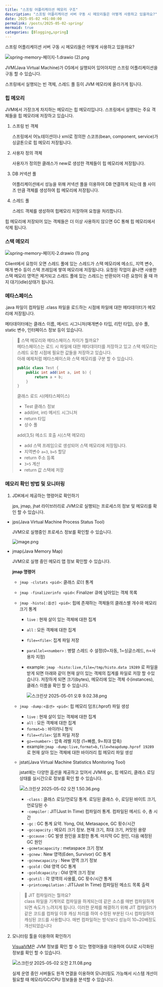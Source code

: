 ```yaml
---
title: "스프링 어플리케이션 메모리 구조"
description: "스프링 어플리케이션 서버 구동 시 메모리들은 어떻게 사용하고 있을까요?"
date: 2025-05-02 +01:00:00
permalink: /posts/2025-05-02-spring/
mermaid: true
categories: [Blogging,spring]
---
```

스프링 어플리케이션 서버 구동 시 메모리들은 어떻게 사용하고 있을까요?

![spring-memory-페이지-1.drawio (2).png](/assets/img/spring/2025-05-02-spring-01.png)

JVM(Java Virtual Machine)가 OS에서 실행되어 있어야지만 스프링 어플리케이션을 구동 할 수 있습니다.

스프링에서 실행되는 빈 객체, 스레드 풀 등이 JVM 메모리에 올라가게 됩니다.

### 힙 메모리

JVM에서 가장크게 차지하는 메모리는 힙 메모리입니다. 스프링에서 실행되는 주요 객체들을 힙 메모리에 저장하고 있습니다.

1. 스프링 빈 객체

   스프링에서 어노테이션이나 xml로 정의한 스코프(bean, component, service)가 싱글톤으로 힙 메모리 저장됩니다.

2. 사용자 정의 객체

   사용자가 정의한 클래스가 new로 생성한 객체들이 힙 메모리에 저장됩니다.

3. DB 커넥션 풀

   어플리케이션에서 성능을 위해 커넥션 풀을 이용하여 DB 연결하게 되는데 풀 사이즈 만큼 객체를 생성하여 힙 메모리에 저장됩니다.

4. 스레드 풀

   스레드 객체를 생성하여 힙메모리 저장하여 요청을 처리합니다.


힙 메모리에 저장되어 있는 객체들은 더 이상 사용하지 않으면 GC 통해 힙 메모리에서 삭제 됩니다.

### 스택 메모리

![spring-memory-페이지-2.drawio (1).png](/assets/img/spring/2025-05-02-spring-02.png)

Client에서 요청이 오면 스레드 풀에 있는 스레드가 스택 메모리에 메소드, 지역 변수, 매개 변수 등이 스택 프레임에 쌓여 메모리에 저장됩니다. 요청된 작업이 끝나면 사용한 스택 메모리 영역은 제거되고 스레드 풀에 있는 스레드는 반환되어 다른 요청이 올 때 까지 대기(idle)상태가 됩니다.

### 메타스페이스

.java 파일이 컴파일된 .class 파일을 로드하는 시점에 파일에 대한 메타데이터가 메모리에 저장됩니다.

메타데이터에는 클래스 이름, 메서드 시그니처(매개변수 타입, 리턴 타입), 상수 풀, static 변수, 인터페이스 정보 등이 있습니다.

> 🤔 스택 메모리와 메타스페이스 차이가 뭘까요?\
> 메타스페이스는 로드 시 파일에 대한 메타데이터를 저장하고 있고 스택 메모리는 스레드 요청 시점에 필요한 값들을 저장하고 있습니다.\
> 아래 예제처럼 메타스페이스와 스택 메모리를 구분 할 수 있습니다.
> ```java
> public class Test {
>     public int add(int a, int b) {
>         return a + b;
>     }
> }
> ```
> 클래스 로드 시(메타스페이스)
> - Test 클래스 정보
> - add(int, int) 메서드 시그니처
> - return 타입
> - 상수 풀
> 
> add(3,5) 메소드 호출 시(스택 메모리)
> - add 스택 프레임으로 생성되어 스택 메모리에 저장됩니다.
> - 지역변수 `a=3`, `b=5` 할당
> - return 주소 등록
> - `3+5` 계산
> - return 값 스택에 저장

### 메모리 확인 방법 및 모니터링

1. JDK에서 제공하는 명령어로 확인하기

   jps, jmap, jhat 라이브러리로 JVM으로 실행되는 프로세스의 정보 및 메모리를 확인 할 수 있습니다.

  - jps(Java Virtual Machine Process Status Tool)

    JVM으로 실행중인 프로세스 정보를 확인할 수 있습니다.

    ![image.png](/assets/img/spring/2025-05-02-spring-03.png)

  - jmap(Java Memory Map)

    JVM으로 실행 중인 메모리 맵 정보 확인할 수 있습니다.

    **jmap 명령어**

    - `jmap -clstats <pid>`: 클래스 로더 통계
    - `jmap -finalizerinfo <pid>`:  Finalizer 큐에 남아있는 객체 목록
    - `jmap -histo[:옵션] <pid>`: 힙에 존재하는 객체들의 클래스별 개수와 메모리 크기 통계
      - `live` : 현재 살이 있는 객체에 대한 집계
      - `all` : 모든 객체에 대한 집계
      - `file=<file>`: 집계 파일 저장
      - `parallel=<number>` :  병렬 스레드 수 설정(0=자동, 1=싱글스레드, n=사용자 지정)
      - example: `jmap -histo:live,file=/tmp/histo.data 19289` 로 파일을 받게 되면 아래와 같이 현재 살이 있는 객체의 집계를 파일로 저장 할 수있습니다. 저장하게 되면 크기(bytes), 메모리에 있는 객체 수(instances), 클래스 이름을 확인 할 수 있습니다.

        ![스크린샷 2025-05-01 오후 9.02.38.png](/assets/img/spring/2025-05-02-spring-04.png)

    - `jmap -dump:<옵션> <pid>`:  힙 메모리 덤프(.hprof) 파일 생성
      - `live` : 현재 살이 있는 객체에 대한 집계
      - `all` : 모든 객체에 대한 집계
      - `format=b` : 바이러니 형식
      - `file=<file>`: 덤프 파일 저장
      - `gz=<number>` : 압축 레벨 지정 (1=빠름, 9=최대 압축)
      - example:`jmap -dump:live,format=b,file=heapdump.hprof 19289` 로 현재 살아 있는 객체에 대한 바이러리 힙 메모리 파일 생성
    - jstat(Java Virtual Machine Statistics Monitoring Tool)

      jstat에는 다양한 옵션을 제공하고 있어서 JVM에 gc, 힙 메모리, 클래스 로딩 상태를 실시간으로 정보를 확인 할 수 있습니다.

      ![스크린샷 2025-05-02 오전 1.50.36.png](/assets/img/spring/2025-05-02-spring-05.png)

      - `-class` : 클래스 로딩/언로딩 통계. 로딩된 클래스 수, 로딩된 바이트 크기, 언로딩된 수
      - `-compiler` : JIT(Just In Time) 컴파일러 통계. 컴파일된 메서드 수, 총 시간
      - `-gc` : GC 통계 요약. Yong, Old, Metasapce, GC 횟수/시간
      - `-gccapacity` : 메모리 크기 정보. 현재 크기, 최대 크기, 커밋된 용량
      - `-gccause` : GC 발생 원인을 포함한 통계. 마지막 GC 원인, 다음 예정된 GC 원인
      - `-gcmetacapacity` : metaspace 크기 정보
      - `-gcnew` : New 영역(Eden, Survivor) GC 통계
      - `-gcnewcapacity` : New 영역 크기 정보
      - `-gcold` : Old 영역 GC 통계
      - `-gcoldcapacity` : Old 영역 크기 정보
      - `-gcutil` : 각 영역의 사용률, GC 횟수/시간 통계
      - `-printcompilation` : JIT(Just In Time) 컴파일된 메소드 목록 출력

    > 🤔 JIT 컴파일러는 뭘까요?\
    class 파일을 기계어로 컴파일을 하게되는데 같은 소스를 매번 컴파일하게 되면 속도가 느려지게 됩니다. 이러한 문제를 해결하기 위해 JIT 컴파일러가 같은 코드를 컴파일 이후 캐싱 처리를 하여 수정된 부분된 다시 컴파일하여 캐싱된 코드를 사용합니다. 매번 컴파일하는 방식보다 성능이 10~20배정도 개선되었습니다

2. 모니터링 툴을 이용하여 확인하기

   [VisualVM](https://visualvm.github.io/)은 JVM 정보를 확인 할 수 있는 명령어들을 이용하여 GUI로 시각화된 정보를 확인 할 수 있습니다.

   ![스크린샷 2025-05-02 오전 2.11.08.png](/assets/img/spring/2025-05-02-spring-06.png)

   실제 운영 중인 서버들도 원격 연결을 이용하여 모니터링도 가능해서 시스템 개선이 필요할 때 메모리/GC/CPU 정보들을 분석할 수 있습니다.
